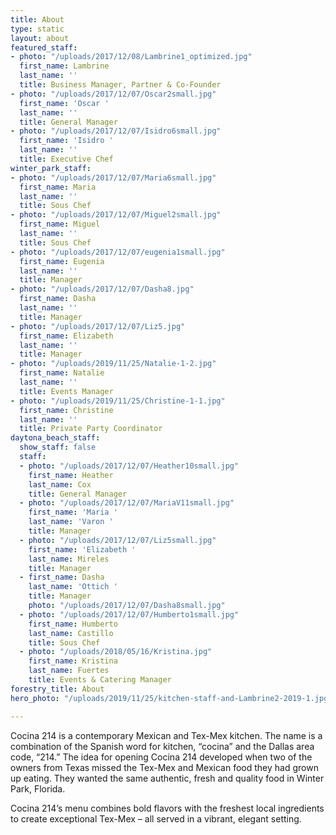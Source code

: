 ```yaml
---
title: About
type: static
layout: about
featured_staff:
- photo: "/uploads/2017/12/08/Lambrine1_optimized.jpg"
  first_name: Lambrine
  last_name: ''
  title: Business Manager, Partner & Co-Founder
- photo: "/uploads/2017/12/07/Oscar2small.jpg"
  first_name: 'Oscar '
  last_name: ''
  title: General Manager
- photo: "/uploads/2017/12/07/Isidro6small.jpg"
  first_name: 'Isidro '
  last_name: ''
  title: Executive Chef
winter_park_staff:
- photo: "/uploads/2017/12/07/Maria6small.jpg"
  first_name: Maria
  last_name: ''
  title: Sous Chef
- photo: "/uploads/2017/12/07/Miguel2small.jpg"
  first_name: Miguel
  last_name: ''
  title: Sous Chef
- photo: "/uploads/2017/12/07/eugenia1small.jpg"
  first_name: Eugenia
  last_name: ''
  title: Manager
- photo: "/uploads/2017/12/07/Dasha8.jpg"
  first_name: Dasha
  last_name: ''
  title: Manager
- photo: "/uploads/2017/12/07/Liz5.jpg"
  first_name: Elizabeth
  last_name: ''
  title: Manager
- photo: "/uploads/2019/11/25/Natalie-1-2.jpg"
  first_name: Natalie
  last_name: ''
  title: Events Manager
- photo: "/uploads/2019/11/25/Christine-1-1.jpg"
  first_name: Christine
  last_name: ''
  title: Private Party Coordinator
daytona_beach_staff:
  show_staff: false
  staff:
  - photo: "/uploads/2017/12/07/Heather10small.jpg"
    first_name: Heather
    last_name: Cox
    title: General Manager
  - photo: "/uploads/2017/12/07/MariaV11small.jpg"
    first_name: 'Maria '
    last_name: 'Varon '
    title: Manager
  - photo: "/uploads/2017/12/07/Liz5small.jpg"
    first_name: 'Elizabeth '
    last_name: Mireles
    title: Manager
  - first_name: Dasha
    last_name: 'Ottich '
    title: Manager
    photo: "/uploads/2017/12/07/Dasha8small.jpg"
  - photo: "/uploads/2017/12/07/Humberto1small.jpg"
    first_name: Humberto
    last_name: Castillo
    title: Sous Chef
  - photo: "/uploads/2018/05/16/Kristina.jpg"
    first_name: Kristina
    last_name: Fuertes
    title: Events & Catering Manager
forestry_title: About
hero_photo: "/uploads/2019/11/25/kitchen-staff-and-Lambrine2-2019-1.jpg"

---
```

Cocina 214 is a contemporary Mexican and Tex-Mex kitchen. The name is a combination of the Spanish word for kitchen, “cocina” and the Dallas area code, “214.” The idea for opening Cocina 214 developed when two of the owners from Texas missed the Tex-Mex and Mexican food they had grown up eating. They wanted the same authentic, fresh and quality food in Winter Park, Florida.

Cocina 214’s menu combines bold flavors with the freshest local ingredients to create exceptional Tex-Mex – all served in a vibrant, elegant setting.